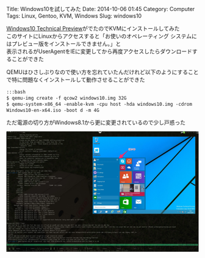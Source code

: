 Title: Windows10を試してみた
Date: 2014-10-06 01:45
Category: Computer
Tags: Linux, Gentoo, KVM, Windows
Slug: windows10

[Windows10 Technical Preview](http://windows.microsoft.com/ja-jp/windows/preview)がでたのでKVMにインストールしてみた  
このサイトにLinuxからアクセスすると「お使いのオペレーティング システムにはプレビュー版をインストールできません。」と  
表示されるがUserAgentをIEに変更してから再度アクセスしたらダウンロードすることができた

QEMUはひさしぶりなので使い方を忘れていたんだけれど以下のようにすることで特に問題なくインストールして動作させることができた

    :::bash
    $ qemu-img create -f qcow2 windows10.img 32G
    $ qemu-system-x86_64 -enable-kvm -cpu host -hda windows10.img -cdrom Windows10-en-x64.iso -boot d -m 4G

ただ電源の切り方がWindows8.1から更に変更されているので少し戸惑った

![Windows10 with KVM](/static/images/2014/10/windows10.jpg)
